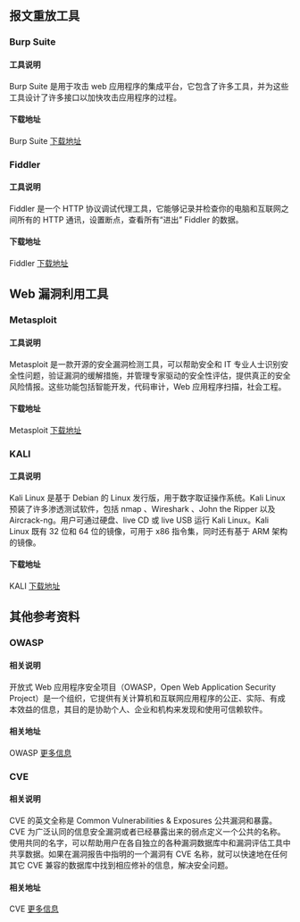 ## 报文重放工具
### Burp Suite
#### 工具说明
Burp Suite 是用于攻击 web 应用程序的集成平台，它包含了许多工具，并为这些工具设计了许多接口以加快攻击应用程序的过程。
#### 下载地址
Burp Suite [下载地址](https://portswigger.net/burp/)
### Fiddler
#### 工具说明
Fiddler 是一个 HTTP 协议调试代理工具，它能够记录并检查你的电脑和互联网之间所有的 HTTP 通讯，设置断点，查看所有“进出” Fiddler 的数据。
#### 下载地址
Fiddler [下载地址](http://www.telerik.com/fiddler)

## Web 漏洞利用工具
### Metasploit
#### 工具说明
Metasploit 是一款开源的安全漏洞检测工具，可以帮助安全和 IT 专业人士识别安全性问题，验证漏洞的缓解措施，并管理专家驱动的安全性评估，提供真正的安全风险情报。这些功能包括智能开发，代码审计，Web 应用程序扫描，社会工程。
#### 下载地址
Metasploit [下载地址](https://www.metasploit.com/)
### KALI
#### 工具说明
Kali Linux 是基于 Debian 的 Linux 发行版，用于数字取证操作系统。Kali Linux 预装了许多渗透测试软件，包括 nmap 、Wireshark 、John the Ripper 以及 Aircrack-ng。用户可通过硬盘、live CD 或 live USB 运行 Kali Linux。Kali Linux 既有 32 位和 64 位的镜像，可用于 x86 指令集，同时还有基于 ARM 架构的镜像。
#### 下载地址
KALI [下载地址](https://www.kali.org/)

## 其他参考资料
### OWASP
#### 相关说明
开放式 Web 应用程序安全项目（OWASP，Open Web Application Security Project）是一个组织，它提供有关计算机和互联网应用程序的公正、实际、有成本效益的信息，其目的是协助个人、企业和机构来发现和使用可信赖软件。
#### 相关地址
OWASP [更多信息](https://www.owasp.org/index.php/Main_Page)
### CVE
#### 相关说明
CVE 的英文全称是 Common Vulnerabilities & Exposures 公共漏洞和暴露。CVE 为广泛认同的信息安全漏洞或者已经暴露出来的弱点定义一个公共的名称。使用共同的名字，可以帮助用户在各自独立的各种漏洞数据库中和漏洞评估工具中共享数据。如果在漏洞报告中指明的一个漏洞有 CVE 名称，就可以快速地在任何其它 CVE 兼容的数据库中找到相应修补的信息，解决安全问题。
#### 相关地址
CVE	[更多信息](https://cve.mitre.org/)